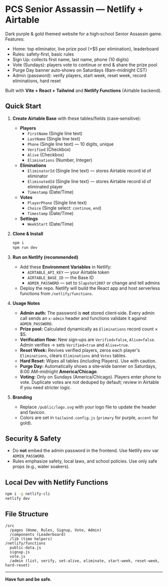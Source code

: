 
# PCS Senior Assassin — Netlify + Airtable

Dark purple & gold themed website for a high‑school Senior Assassin game. Features:
- Home: top eliminator, live prize pool (+$5 per elimination), leaderboard
- Rules: safety‑first, basic rules
- Sign Up: collects first name, last name, phone (10 digits)
- Vote (Sundays): players vote to continue or end & share the prize pool
- Purge Day banner auto‑shows on Saturdays (8am–midnight CST)
- Admin (password): verify players, start week, reset week, record eliminations, hard reset

Built with **Vite + React + Tailwind** and **Netlify Functions** (Airtable backend).

## Quick Start

1. **Create Airtable Base** with these tables/fields (case‑sensitive):
   - **Players**
     - `FirstName` (Single line text)
     - `LastName` (Single line text)
     - `Phone` (Single line text) — 10 digits, unique
     - `Verified` (Checkbox)
     - `Alive` (Checkbox)
     - `Eliminations` (Number, Integer)
   - **Eliminations**
     - `EliminatorId` (Single line text) — stores Airtable record id of eliminator
     - `EliminatedId` (Single line text) — stores Airtable record id of eliminated player
     - `Timestamp` (Date/Time)
   - **Votes**
     - `PlayerPhone` (Single line text)
     - `Choice` (Single select: `continue`, `end`)
     - `Timestamp` (Date/Time)
   - **Settings**
     - `WeekStart` (Date/Time)

2. **Clone & Install**
   ```bash
   npm i
   npm run dev
   ```

3. **Run on Netlify (recommended)**
   - Add these **Environment Variables** in Netlify:
     - `AIRTABLE_API_KEY` — your Airtable token
     - `AIRTABLE_BASE_ID` — the Base ID
     - `ADMIN_PASSWORD` — set to `Slapshot2007` or change and tell admins
   - Deploy the repo. Netlify will build the React app and host serverless functions from `/netlify/functions`.

4. **Usage Notes**
   - **Admin auth:** The password is **not** stored client‑side. Every admin call sends an `x-admin` header and functions validate it against `ADMIN_PASSWORD`.
   - **Prize pool:** Calculated dynamically as `Eliminations` record count × $5.
   - **Verification flow:** New sign‑ups are `Verified=false`, `Alive=false`. Admin verifies → sets `Verified=true` and `Alive=true`.
   - **Reset Week:** Revives verified players, zeros each player's `Eliminations`, clears `Eliminations` and `Votes` tables.
   - **Hard Reset:** Wipes all tables (including Players). Use with caution.
   - **Purge Day:** Automatically shows a site‑wide banner on Saturdays, 8:00 AM–midnight **America/Chicago**.
   - **Voting:** Only on Sundays (America/Chicago). Players enter phone to vote. Duplicate votes are not deduped by default; review in Airtable if you need stricter logic.

5. **Branding**
   - Replace `/public/logo.svg` with your logo file to update the header and favicon.
   - Colors are set in `tailwind.config.js` (`primary` for purple, `accent` for gold).

## Security & Safety
- Do **not** embed the admin password in the frontend. Use Netlify env var `ADMIN_PASSWORD`.
- Rules emphasize safety, local laws, and school policies. Use only safe props (e.g., water soakers).

## Local Dev with Netlify Functions
```bash
npm i -g netlify-cli
netlify dev
```

## File Structure
```
/src
  /pages (Home, Rules, Signup, Vote, Admin)
  /components (Leaderboard)
  /lib (time helpers)
/netlify/functions
  public-data.js
  signup.js
  vote.js
  /admin (list, verify, set-alive, eliminate, start-week, reset-week, hard-reset)
```

---

**Have fun and be safe.**
